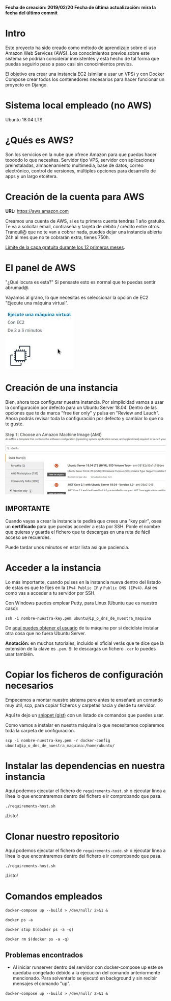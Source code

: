 **Fecha de creación: 2019/02/20**
**Fecha de última actualización: mira la fecha del último commit**

# Intro
Este proyecto ha sido creado como método de aprendizaje sobre el uso Amazon Web Services (AWS). Los conocimientos previos sobre este sistema se podrían considerar inexistentes y está hecho de tal forma que puedas seguirlo paso a paso casi sin conocimientos previos.

El objetivo era crear una instancia EC2 (similar a usar un VPS) y con Docker Compose crear todos los contenedores necesarios para hacer funcionar un proyecto en Django.

# Sistema local empleado (no AWS)

Ubuntu 18.04 LTS.

# ¿Qués es AWS?

Son los servicios en la nube que ofrece Amazon para que puedas hacer toooodo lo que necesites. Servidor tipo VPS, servidor con aplicaciones preinstaladas, almacenamiento multimedia, base de datos, correo electrónico, control de versiones, múltiples opciones para desarrollo de apps y un largo etcétera.

# Creación de la cuenta para AWS

**URL:** https://aws.amazon.com

Creamos una cuenta de AWS, si es tu primera cuenta tendrás 1 año gratuito. Te va a solicitar email, contraseña y tarjeta de débito / crédito entre otros. Tranquil@ que no te van a cobrar nada, puedes dejar una instancia abierta 24h al mes que no te cobrarán extra, tienes 750h.

[Límite de la capa gratuita durante los 12 primeros meses](https://aws.amazon.com/es/free/?awsf.Free%20Tier%20Types=categories%2312monthsfree#Elastic_Compute_Cloud_(EC2)).

# El panel de AWS

"¿Qué locura es esta?" Si pensaste esto es normal que te puedas sentir abrumad@.

Vayamos al grano, lo que necesitas es seleccionar la opción de EC2 "Ejecute una máquina virtual".

![ec2 icon][ec2-icon]

# Creación de una instancia

Bien, ahora toca configurar nuestra instancia. Por simplicidad vamos a usar la configuración por defecto para un Ubuntu Server 18.04. Dentro de las opciones que te da marca "free tier only" y pulsa en "Review and Lauch". Ahora podrás revisar toda la configuración por defecto y cambiar lo que no te guste.

![ec2-create-instance][ec2-create-instance]

## IMPORTANTE
Cuando vayas a crear la instancia te pedirá que crees una "key pair", osea un **certificado** para que puedas acceder a esta por SSH. Ponle el nombre que quieras y guarda el fichero que te descargas en una ruta de fácil acceso ue recuerdes.


Puede tardar unos minutos en estar lista así que paciencia.

# Acceder a la instancia

Lo más importante, cuando pulses en la instancia nueva dentro del listado de estas es que te fijes en la `IPv4 Public IP` y `Public DNS (IPv4)`. Así es como vas a acceder a tu servidor por SSH.

Con Windows puedes emplear Putty, para Linux (Ubuntu que es nuestro caso):
```shell
ssh -i nombre-nuestra-key.pem ubuntu@ip_o_dns_de_nuestra_maquina
```

De [aquí puedes obtener el usuario]((https://docs.aws.amazon.com/es_es/AWSEC2/latest/UserGuide/AccessingInstancesLinux.html#ssh-prereqs)) de tu máquina por si decidiste instalar otra cosa que no fuera Ubuntu Server.

**Anotación:** en muchos tutoriales, incluido el oficial verás que te dice que la extensión de la clave es `.pem`. Si te descargas un fichero `.cer` lo puedes usar también.

# Copiar los ficheros de configuración necesarios

Empecemos a montar nuestro sistema pero antes te enseñaré un comando muy útil, scp, para copiar ficheros y carpetas hacia y desde tu servidor.

Aquí te dejo un [snippet (gist)](https://gist.github.com/mrroot5/658311314b17d7808a34cd055eecf8be) con un listado de comandos que puedes usar.

Como vamos a instalar en nuestra máquina lo que necesitamos copiaremos toda la carpeta de configuración.

```shell
scp -i nombre-nuestra-key.pem -r docker-config ubuntu@ip_o_dns_de_nuestra_maquina:/home/ubuntu/
```

# Instalar las dependencias en nuestra instancia

Aquí podemos ejecutar el fichero de `requirements-host.sh` o ejecutar línea a línea lo que encontraremos dentro del fichero e ir comprobando que pasa.

```shell
./requirements-host.sh
```
¡Listo!

# Clonar nuestro repositorio

Aquí podemos ejecutar el fichero de `requirements-code.sh` o ejecutar línea a línea lo que encontraremos dentro del fichero e ir comprobando que pasa.

```shell
./requirements-host.sh
```
¡Listo!


# Comandos empleados

```shell
docker-compose up --build > /dev/null/ 2>&1 &
```

```shell
docker ps -a
```

```shell
docker stop $(docker ps -a -q)
```

```shell
docker rm $(docker ps -a -q)
```

## Problemas encontrados
- Al iniciar runserver dentro del servidor con docker-compose up este se quedaba congelado debido a la ejecución del comando anteriormente mencionado. Para solventarlo se ejecutó en background y sin recibir mensajes el comando "up".

```shell
docker-compose up --build > /dev/null/ 2>&1 &
```

[ec2-icon]: images/ec2-icon.jpeg "ec2 icon"

[ec2-create-instance]: images/ec2-create-instance.jpeg "ec2 create instance"
